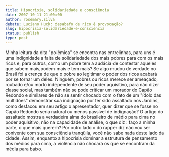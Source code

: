 ```yaml
---
title: Hipocrisia, solidariedade e consciência
date: 2007-10-11 21:00:00
author: rosemary.silva
debate: Luciano Huck: desabafo de rico é provocação?
slug: hipocrisia-solidariedade-e-consciencia
status: publish 
type: post
---
```


Minha leitura da dita "polêmica" se encontra nas entrelinhas, para uns é uma indignidade a falta de solidariedade dos mais pobres para com os mais ricos e, para outros, como um pobre tem a audácia de contestar aqueles que sabem mais,podem mais e tem mais? Se algo mudou de verdade no Brasil foi a crença de que o pobre ao legitimar o poder dos ricos acabará por se tornar um deles. Ninguém, pobres ou ricos merece ser ameaçado, roubado e/ou morto independente de seu poder aquisitivo, para não dizer classe social, mas também não se pode criticar um morador do Capão Redondo e similares de não se sentir chocado com o fato de um "ídolo das multidões" demonstrar sua indignação por ter sido assaltado nos Jardins, como destacou em seu artigo o apresentador, quer dizer que se fosse no Capão Redondo seria natural ou menos passível de indignação? O artigo do assaltado mostra a verdadeira alma do brasileiro de médio para cima no poder aquisitivo, não na capacidade de análise, o que diz : faço a minha parte, o que mais querem? Por outro lado o do rapper diz não vou ser conivente com sua consciência tranqüila, você não sabe nada deste lado da cidade. Assim, enquanto a hipocrisia dominar a estrutura de pensamento dos médios para cima, a violência não chocará os que se encontram da média para baixo.
